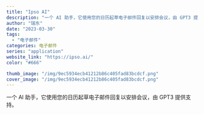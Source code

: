 ```yaml
---
title: "Ipso AI"
description: "一个 AI 助手，它使用您的日历起草电子邮件回复以安排会议，由 GPT3 提供支持。 "
author: "瑞东"
date: "2023-03-30"
tags:
  - "电子邮件"
categories: 电子邮件
series: "application"
website_link: "https://ipso.ai/"
color: "#666"

thumb_image: "/img/9ec5934ecb41212b86c405fad83bcdcf.png"
cover_image: "/img/9ec5934ecb41212b86c405fad83bcdcf.png"
---
```


一个 AI 助手，它使用您的日历起草电子邮件回复以安排会议，由 GPT3 提供支持。 
